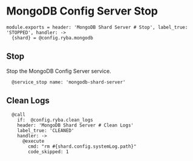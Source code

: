 
# MongoDB Config Server Stop

    module.exports = header: 'MongoDB Shard Server # Stop', label_true: 'STOPPED', handler: ->
      {shard} = @config.ryba.mongodb

## Stop

Stop the MongoDB Config Server service.

      @service_stop name: 'mongodb-shard-server'

## Clean Logs

      @call
        if:  @config.ryba.clean_logs
        header: 'MongoDB Shard Server # Clean Logs'
        label_true: 'CLEANED'
        handler: ->
          @execute
            cmd: "rm #{shard.config.systemLog.path}"
            code_skipped: 1

